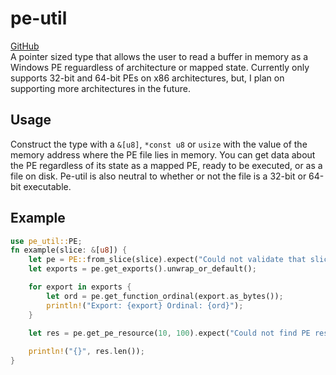 # pe-util
[GitHub](https://github.com/Nordgaren/pe-util)  
A pointer sized type that allows the user to read a buffer in memory as a Windows PE reguardless of architecture or mapped 
state. Currently only supports 32-bit and 64-bit PEs on x86 architectures, but, I plan on supporting more architectures 
in the future.

## Usage
Construct the type with a `&[u8]`, `*const u8` or `usize` with the value of the memory address where the PE file lies in 
memory. You can get data about the PE regardless of its state as a mapped PE, ready to be executed, or as a file on disk.
Pe-util is also neutral to whether or not the file is a 32-bit or 64-bit executable.

## Example
```rust
use pe_util::PE;
fn example(slice: &[u8]) {
    let pe = PE::from_slice(slice).expect("Could not validate that slice is a PE file.");
    let exports = pe.get_exports().unwrap_or_default();

    for export in exports {
        let ord = pe.get_function_ordinal(export.as_bytes());
        println!("Export: {export} Ordinal: {ord}");
    }

    let res = pe.get_pe_resource(10, 100).expect("Could not find PE resource");
    
    println!("{}", res.len());
}
```